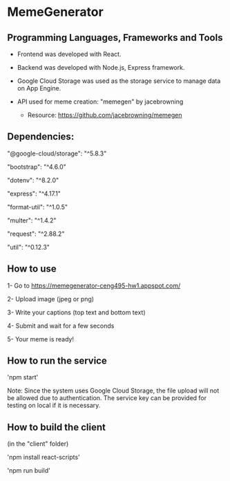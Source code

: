 # MemeGenerator

## Programming Languages, Frameworks and Tools

- Frontend was developed with React.
- Backend was developed with Node.js, Express framework.
- Google Cloud Storage was used as the storage service to manage data on App Engine.

- API used for meme creation: "memegen" by jacebrowning
  - Resource: https://github.com/jacebrowning/memegen

## Dependencies:

"@google-cloud/storage": "^5.8.3"

"bootstrap": "^4.6.0"

"dotenv": "^8.2.0"

"express": "^4.17.1"

"format-util": "^1.0.5"

"multer": "^1.4.2"

"request": "^2.88.2"

"util": "^0.12.3"



## How to use

1- Go to https://memegenerator-ceng495-hw1.appspot.com/

2- Upload image (jpeg or png)

3- Write your captions (top text and bottom text)

4- Submit and wait for a few seconds

5- Your meme is ready!


## How to run the service

'npm start'

Note: Since the system uses Google Cloud Storage, the file upload will not be allowed due to authentication. The service key can be provided for testing on local if it is necessary.

## How to build the client

(in the "client" folder)

'npm install react-scripts' 

'npm run build'